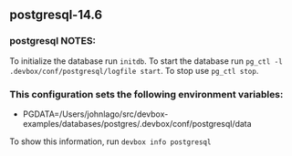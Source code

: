 ## postgresql-14.6

### postgresql NOTES:
To initialize the database run `initdb`.
To start the database run `pg_ctl -l .devbox/conf/postgresql/logfile start`.
To stop use `pg_ctl stop`.

### This configuration sets the following environment variables:
* PGDATA=/Users/johnlago/src/devbox-examples/databases/postgres/.devbox/conf/postgresql/data

To show this information, run `devbox info postgresql`

